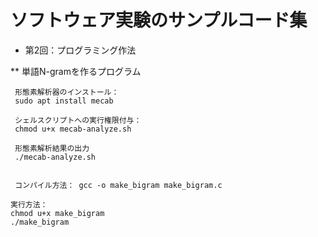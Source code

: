 # ソフトウェア実験のサンプルコード集

* 第2回：プログラミング作法 
 
 
** 単語N-gramを作るプログラム 
 
```
 形態素解析器のインストール： 
 sudo apt install mecab 
 
 シェルスクリプトへの実行権限付与： 
 chmod u+x mecab-analyze.sh
 
 形態素解析結果の出力 
 ./mecab-analyze.sh 
 
 
 コンパイル方法： gcc -o make_bigram make_bigram.c 

実行方法： 
chmod u+x make_bigram
./make_bigram


```

